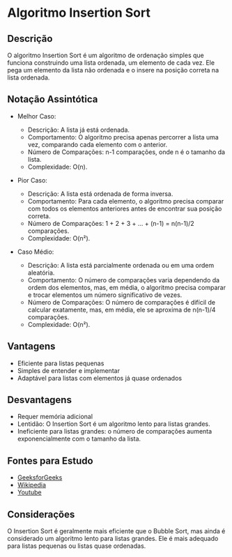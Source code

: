 # Algoritmo Insertion Sort
## Descrição
O algoritmo Insertion Sort é um algoritmo de ordenação simples que funciona construindo uma lista ordenada, um elemento de cada vez. Ele pega um elemento da lista não ordenada e o insere na posição correta na lista ordenada.

## Notação Assintótica
+ Melhor Caso:
    - Descrição: A lista já está ordenada.
    - Comportamento: O algoritmo precisa apenas percorrer a lista uma vez, comparando cada elemento com o anterior.
    - Número de Comparações: n-1 comparações, onde n é o tamanho da lista.
    - Complexidade: O(n).

+ Pior Caso:
    - Descrição: A lista está ordenada de forma inversa.
    - Comportamento: Para cada elemento, o algoritmo precisa comparar com todos os elementos anteriores antes de encontrar sua posição correta.
    -   Número de Comparações: 1 + 2 + 3 + ... + (n-1) = n(n-1)/2 comparações.
    - Complexidade: O(n²).

+ Caso Médio:
    - Descrição: A lista está parcialmente ordenada ou em uma ordem aleatória.
    - Comportamento: O número de comparações varia dependendo da ordem dos elementos, mas, em média, o algoritmo precisa comparar e trocar elementos um número significativo de vezes.
    - Número de Comparações: O número de comparações é difícil de calcular exatamente, mas, em média, ele se aproxima de n(n-1)/4 comparações.
    - Complexidade: O(n²).

## Vantagens
+ Eficiente para listas pequenas
+ Simples de entender e implementar
+ Adaptável para listas com elementos já quase ordenados

## Desvantagens
+ Requer memória adicional
+ Lentidão: O Insertion Sort é um algoritmo lento para listas grandes.
+ Ineficiente para listas grandes: o número de comparações aumenta exponencialmente com o tamanho da lista.

## Fontes para Estudo
+ [GeeksforGeeks](https://www.geeksforgeeks.org/insertion-sort/?ref=gcse)
+ [Wikipedia](https://en.wikipedia.org/wiki/Insertion_sort)
+ [Youtube](https://www.youtube.com/watch?v=JU767SDMDvA)

## Considerações
O Insertion Sort é geralmente mais eficiente que o Bubble Sort, mas ainda é considerado um algoritmo lento para listas grandes. Ele é mais adequado para listas pequenas ou listas quase ordenadas.